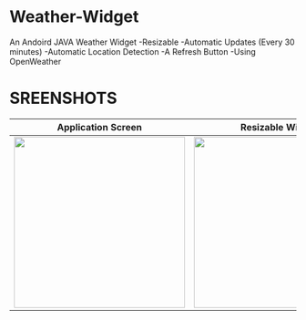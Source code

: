 # Weather-Widget
An Andoird JAVA Weather Widget
-Resizable
-Automatic Updates (Every 30 minutes)
-Automatic Location Detection
-A Refresh Button
-Using OpenWeather
# SREENSHOTS
| Application Screen | Resizable Widget |
| ------------- | ------------- |
| <div><img src="https://user-images.githubusercontent.com/100727442/222905729-0b80e506-b2aa-44ce-bdde-42759d8b72ae.jpg" width="300"/></div> | <div><img src="https://user-images.githubusercontent.com/100727442/222905180-f2c1eb41-35a9-497f-8c26-88bd34bf5d0a.jpg" width="300"/></div> |





